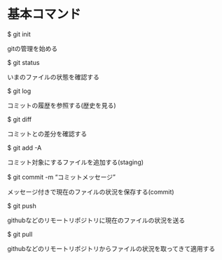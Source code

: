 # 基本コマンド

$ git init

gitの管理を始める


$ git status


いまのファイルの状態を確認する


$ git log

コミットの履歴を参照する(歴史を見る)


$ git diff

コミットとの差分を確認する


$ git add -A

コミット対象にするファイルを追加する(staging)


$ git commit -m “コミットメッセージ”

メッセージ付きで現在のファイルの状況を保存する(commit)


$ git push

githubなどのリモートリポジトリに現在のファイルの状況を送る


$ git pull

githubなどのリモートリポジトリからファイルの状況を取ってきて適用する


